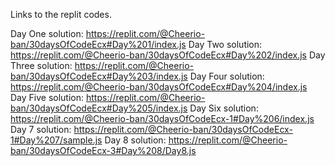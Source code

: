 Links to the replit codes.

Day One solution: https://replit.com/@Cheerio-ban/30daysOfCodeEcx#Day%201/index.js
Day Two solution: https://replit.com/@Cheerio-ban/30daysOfCodeEcx#Day%202/index.js
Day Three solution: https://replit.com/@Cheerio-ban/30daysOfCodeEcx#Day%203/index.js
Day Four solution:  https://replit.com/@Cheerio-ban/30daysOfCodeEcx#Day%204/index.js
Day Five solution:  https://replit.com/@Cheerio-ban/30daysOfCodeEcx#Day%205/index.js
Day Six solution: https://replit.com/@Cheerio-ban/30daysOfCodeEcx-1#Day%206/index.js
Day 7 solution: https://replit.com/@Cheerio-ban/30daysOfCodeEcx-1#Day%207/sample.js
Day 8 solution: https://replit.com/@Cheerio-ban/30daysOfCodeEcx-3#Day%208/Day8.js